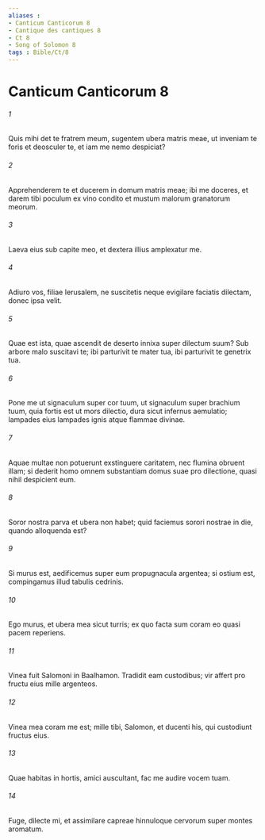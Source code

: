 ```yaml
---
aliases : 
- Canticum Canticorum 8
- Cantique des cantiques 8
- Ct 8
- Song of Solomon 8
tags : Bible/Ct/8
---
```


# Canticum Canticorum 8

###### 1
Quis mihi det te fratrem meum, sugentem ubera matris meae, ut inveniam te foris et deosculer te, et iam me nemo despiciat?
###### 2
Apprehenderem te et ducerem in domum matris meae; ibi me doceres, et darem tibi poculum ex vino condito et mustum malorum granatorum meorum.
###### 3
Laeva eius sub capite meo, et dextera illius amplexatur me.
###### 4
Adiuro vos, filiae Ierusalem, ne suscitetis neque evigilare faciatis dilectam, donec ipsa velit.
###### 5
Quae est ista, quae ascendit de deserto innixa super dilectum suum? Sub arbore malo suscitavi te; ibi parturivit te mater tua, ibi parturivit te genetrix tua.
###### 6
Pone me ut signaculum super cor tuum, ut signaculum super brachium tuum, quia fortis est ut mors dilectio, dura sicut infernus aemulatio; lampades eius lampades ignis atque flammae divinae.
###### 7
Aquae multae non potuerunt exstinguere caritatem, nec flumina obruent illam; si dederit homo omnem substantiam domus suae pro dilectione, quasi nihil despicient eum.
###### 8
Soror nostra parva et ubera non habet; quid faciemus sorori nostrae in die, quando alloquenda est?
###### 9
Si murus est, aedificemus super eum propugnacula argentea; si ostium est, compingamus illud tabulis cedrinis.
###### 10
Ego murus, et ubera mea sicut turris; ex quo facta sum coram eo quasi pacem reperiens.
###### 11
Vinea fuit Salomoni in Baalhamon. Tradidit eam custodibus; vir affert pro fructu eius mille argenteos.
###### 12
Vinea mea coram me est; mille tibi, Salomon, et ducenti his, qui custodiunt fructus eius.
###### 13
Quae habitas in hortis, amici auscultant, fac me audire vocem tuam.
###### 14
Fuge, dilecte mi, et assimilare capreae hinnuloque cervorum super montes aromatum.
